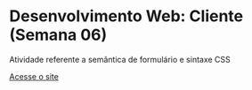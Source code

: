 <h1>Desenvolvimento Web: Cliente (Semana 06)</h1>

Atividade referente a semântica de formulário e sintaxe CSS

[Acesse o site](https://leonardotcorreia.github.io/dwba4-semana-06-3026621/index.html)
